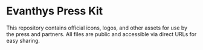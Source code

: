 # Evanthys Press Kit

This repository contains official icons, logos, and other assets for use by the press and partners.
All files are public and accessible via direct URLs for easy sharing.
